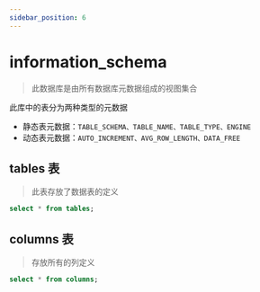 ```yaml
---
sidebar_position: 6
---
```


# information_schema

> 此数据库是由所有数据库元数据组成的视图集合


此库中的表分为两种类型的元数据

- 静态表元数据：`TABLE_SCHEMA、TABLE_NAME、TABLE_TYPE、ENGINE`
- 动态表元数据：`AUTO_INCREMENT、AVG_ROW_LENGTH、DATA_FREE`

## tables 表

> 此表存放了数据表的定义

```sql
select * from tables;
```

## columns 表

> 存放所有的列定义

```sql
select * from columns;
```
